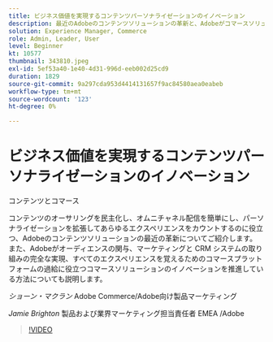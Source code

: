 ```yaml
---
title: ビジネス価値を実現するコンテンツパーソナライゼーションのイノベーション
description: 最近のAdobeのコンテンツソリューションの革新と、Adobeがコマースソリューションのイノベーションをどのように促進しているかについて説明します。
solution: Experience Manager, Commerce
role: Admin, Leader, User
level: Beginner
kt: 10577
thumbnail: 343810.jpeg
exl-id: 5ef53a40-1e40-4d31-996d-eeb002d25cd9
duration: 1829
source-git-commit: 9a297cda953d4414131657f9ac84580aea0eabeb
workflow-type: tm+mt
source-wordcount: '123'
ht-degree: 0%

---
```


# ビジネス価値を実現するコンテンツパーソナライゼーションのイノベーション

コンテンツとコマース

コンテンツのオーサリングを民主化し、オムニチャネル配信を簡単にし、パーソナライゼーションを拡張してあらゆるエクスペリエンスをカウントするのに役立つ、Adobeのコンテンツソリューションの最近の革新についてご紹介します。  また、Adobeがオーディエンスの関与、マーケティングと CRM システムの取り組みの完全な実現、すべてのエクスペリエンスを覚えるためのコマースプラットフォームの過給に役立つコマースソリューションのイノベーションを推進している方法についても説明します。

*ショーン・マクラン* Adobe Commerce/Adobe向け製品マーケティング

*Jamie Brighton* 製品および業界マーケティング担当責任者 EMEA /Adobe

>[!VIDEO](https://video.tv.adobe.com/v/343810/?quality=12&learn=on)
